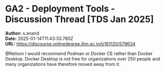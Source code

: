 # GA2 - Deployment Tools - Discussion Thread [TDS Jan 2025]

**Author:** s.anand  
**Date:** 2025-01-14T11:43:33.780Z  
**URL:** https://discourse.onlinedegree.iitm.ac.in/t/161120/579634

@Nelson I would recommend Podman or Docker CE rather than Docker Desktop.
Docker Desktop is not free for organizations over 250 people and many organizations have therefore moved away from it.
